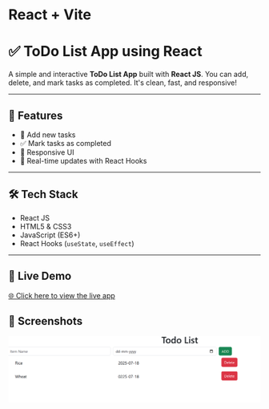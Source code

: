 # React + Vite

# ✅ ToDo List App using React

A simple and interactive **ToDo List App** built with **React JS**. You can add, delete, and mark tasks as completed. It's clean, fast, and responsive!

---

## 🚀 Features

- 📝 Add new tasks
- ✅ Mark tasks as completed
- 📱 Responsive UI
- 🔄 Real-time updates with React Hooks

---

## 🛠️ Tech Stack

- React JS
- HTML5 & CSS3
- JavaScript (ES6+)
- React Hooks (`useState`, `useEffect`)

---

## 🔗 Live Demo

[🌐 Click here to view the live app](https://AslamKhanpathan142.github.io/todo-list-react/)

## 📸 Screenshots

![Todo Home](./img/Todolist.png)

